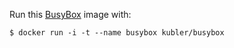 Run this [BusyBox][] image with:

    $ docker run -i -t --name busybox kubler/busybox

[BusyBox]: http://busybox.net/